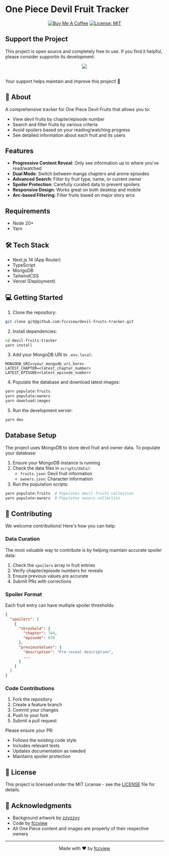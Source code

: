 # One Piece Devil Fruit Tracker

<div align="center">

[![Buy Me A Coffee](https://img.shields.io/badge/Buy%20Me%20A%20Coffee-Support-orange.svg)](https://www.buymeacoffee.com/yourname)
[![License: MIT](https://img.shields.io/badge/License-MIT-yellow.svg)](https://opensource.org/licenses/MIT)

</div>

## Support the Project

This project is open source and completely free to use. If you find it helpful, please consider supportin  its development:

<div align="center">
  <a href="https://www.buymeacoffee.com/fccview">
    <img src="https://img.buymeacoffee.com/button-api/?text=Buy me a coffee&emoji=☕&slug=yourname&button_colour=FFDD00&font_colour=000000&font_family=Cookie&outline_colour=000000&coffee_colour=ffffff" />
  </a>
  <br /><br />
</div>

Your support helps maintain and improve this project! 🙏

## 📖 About

A comprehensive tracker for One Piece Devil Fruits that allows you to:
- View devil fruits by chapter/episode number
- Search and filter fruits by various criteria
- Avoid spoilers based on your reading/watching progress
- See detailed information about each fruit and its users

## Features

- **Progressive Content Reveal**: Only see information up to where you've read/watched
- **Dual Mode**: Switch between manga chapters and anime episodes
- **Advanced Search**: Filter by fruit type, name, or current owner
- **Spoiler Protection**: Carefully curated data to prevent spoilers
- **Responsive Design**: Works great on both desktop and mobile
- **Arc-based Filtering**: Filter fruits based on major story arcs

## Requirements

- Node 20+
- Yarn

## 🛠 Tech Stack
- Next.js 14 (App Router)
- TypeScript
- MongoDB
- TailwindCSS
- Vercel (Deployment)

## 💻 Getting Started

1. Clone the repository:
```bash
git clone git@github.com:fccview/devil-fruits-tracker.git
```

2. Install dependencies:
```bash
cd devil-fruits-tracker
yarn install
```

3. Add your MongoDB URI to `.env.local`:
```
MONGODB_URI=<your_mongodb_uri_here>
LATEST_CHAPTER=<latest_chapter_number>
LATEST_EPISODE=<latest_episode_number>
```

4. Populate the database and download latest images:
```bash
yarn populate:fruits
yarn populate:owners
yarn download:images
```

5. Run the development server:
```bash
yarn dev
```

## Database Setup

The project uses MongoDB to store devil fruit and owner data. To populate your database:

1. Ensure your MongoDB instance is running
2. Check the data files in `scripts/data/`:
   - `fruits.json`: Devil fruit information
   - `owners.json`: Character information
3. Run the population scripts:
```bash
yarn populate:fruits  # Populates devil fruits collection
yarn populate:owners  # Populates owners collection
```

## 🤝 Contributing

We welcome contributions! Here's how you can help:

### Data Curation

The most valuable way to contribute is by helping maintain accurate spoiler data:

1. Check the `spoilers` array in fruit entries
2. Verify chapter/episode numbers for reveals
3. Ensure previous values are accurate
4. Submit PRs with corrections

### Spoiler Format

Each fruit entry can have multiple spoiler thresholds:

```json
{
  "spoilers": [
    {
      "threshold": {
        "chapter": 744,
        "episode": 678
      },
      "previousValues": {
        "description": "Pre-reveal description",
        ...
      }
    }
  ]
}
```

### Code Contributions

1. Fork the repository
2. Create a feature branch
3. Commit your changes
4. Push to your fork
5. Submit a pull request

Please ensure your PR:
- Follows the existing code style
- Includes relevant tests
- Updates documentation as needed
- Maintains spoiler protection

## 📝 License

This project is licensed under the MIT License - see the [LICENSE](LICENSE) file for details.

## 🙏 Acknowledgments

- Background artwork by [zzyzzyy](https://zzyzzyy.deviantart.com/)
- Code by [fccview](https://fccview.dev)
- All One Piece content and images are property of their respective owners

---

<div align="center">
  Made with ❤️ by <a href="https://fccview.dev">fccview</a>
</div>